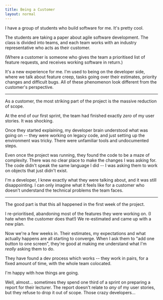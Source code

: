 ```yaml
---
title: Being a Customer
layout: normal
---
```

I have a group of students who build software for me. It's pretty cool.

The students are taking a paper about agile software development. The class is divided into teams, and each team works with an industry representative who acts as their customer.

(Where a customer is someone who gives the team a prioritised list of feature requests, and receives working software in return.)

It's a new experience for me. I'm used to being on the developer side, where we talk about feature creep, tasks going over their estimates, priority changes and difficult bugs. All of these phenomenon look different from the customer's perspective.

* * *

As a customer, the most striking part of the project is the massive reduction of scope.

At the end of our first sprint, the team had finished exactly *zero* of my user stories. It was shocking.

Once they started explaining, my developer brain understood what was going on -- they were working on legacy code, and just setting up the environment was tricky. There were unfamiliar tools and undocumented steps.

Even once the project was running, they found the code to be a maze of complexity. There was no clear place to make the changes I was asking for. The code didn't speak the same language I did -- I was asking them to work on objects that just didn't exist.

I'm a developer, I knew exactly what they were talking about, and it was still disappointing. I can only imagine what it feels like for a customer who doesn't understand the technical problems the team faces.

* * *

The good part is that this all happened in the first week of the project.

I re-prioritised, abandoning most of the features they were working on. (I hate when the customer does that!) We re-estimated and came up with a new plan.

Now we're a few weeks in. Their estimates, my expectations and what actually happens are all starting to converge. When I ask them to "add one button to one screen", they're good at making me understand what I'm *really* asking them to do.

They have found a dev process which works -- they work in pairs, for a fixed amount of time, with the whole team colocated.

I'm happy with how things are going.

Well, almost… sometimes they spend one third of a sprint on preparing a report for their lecturer. The report doesn't relate to *any* of my user stories, but they refuse to drop it out of scope. Those crazy developers…